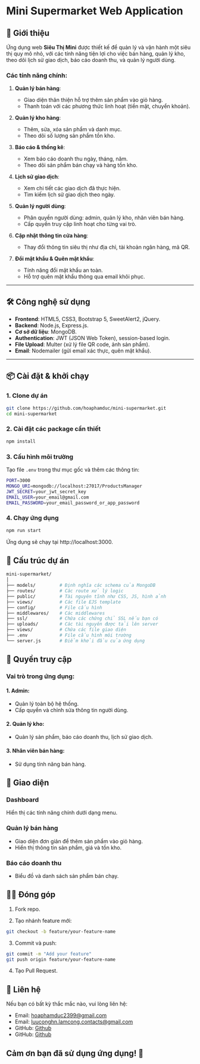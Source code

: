 # Mini Supermarket Web Application

## 🚀 Giới thiệu
Ứng dụng web **Siêu Thị Mini** được thiết kế để quản lý và vận hành một siêu thị quy mô nhỏ, với các tính năng tiện lợi cho việc bán hàng, quản lý kho, theo dõi lịch sử giao dịch, báo cáo doanh thu, và quản lý người dùng. 

### Các tính năng chính:
1. **Quản lý bán hàng**:
   - Giao diện thân thiện hỗ trợ thêm sản phẩm vào giỏ hàng.
   - Thanh toán với các phương thức linh hoạt (tiền mặt, chuyển khoản).

2. **Quản lý kho hàng**:
   - Thêm, sửa, xóa sản phẩm và danh mục.
   - Theo dõi số lượng sản phẩm tồn kho.

3. **Báo cáo & thống kê**:
   - Xem báo cáo doanh thu ngày, tháng, năm.
   - Theo dõi sản phẩm bán chạy và hàng tồn kho.

4. **Lịch sử giao dịch**:
   - Xem chi tiết các giao dịch đã thực hiện.
   - Tìm kiếm lịch sử giao dịch theo ngày.

5. **Quản lý người dùng**:
   - Phân quyền người dùng: admin, quản lý kho, nhân viên bán hàng.
   - Cấp quyền truy cập linh hoạt cho từng vai trò.

6. **Cập nhật thông tin cửa hàng**:
   - Thay đổi thông tin siêu thị như địa chỉ, tài khoản ngân hàng, mã QR.

7. **Đổi mật khẩu & Quên mật khẩu**:
   - Tính năng đổi mật khẩu an toàn.
   - Hỗ trợ quên mật khẩu thông qua email khôi phục.

---

## 🛠️ Công nghệ sử dụng
- **Frontend**: HTML5, CSS3, Bootstrap 5, SweetAlert2, jQuery.
- **Backend**: Node.js, Express.js.
- **Cơ sở dữ liệu**: MongoDB.
- **Authentication**: JWT (JSON Web Token), session-based login.
- **File Upload**: Multer (xử lý file QR code, ảnh sản phẩm).
- **Email**: Nodemailer (gửi email xác thực, quên mật khẩu).

---

## 📦 Cài đặt & khởi chạy
### 1. Clone dự án
```bash
git clone https://github.com/hoaphamduc/mini-supermarket.git
cd mini-supermarket
```

### 2. Cài đặt các package cần thiết

```bash
npm install
```

### 3. Cấu hình môi trường

Tạo file `.env` trong thư mục gốc và thêm các thông tin:

```sh
PORT=3000
MONGO_URI=mongodb://localhost:27017/ProductsManager
JWT_SECRET=your_jwt_secret_key
EMAIL_USER=your_email@gmail.com
EMAIL_PASSWORD=your_email_password_or_app_password
```

### 4. Chạy ứng dụng

```bash
npm run start
```

Ứng dụng sẽ chạy tại http://localhost:3000.

## 📂 Cấu trúc dự án

``` sh
mini-supermarket/
│
├── models/         # Định nghĩa các schema của MongoDB
├── routes/         # Các route xử lý logic
├── public/         # Tài nguyên tĩnh như CSS, JS, hình ảnh
├── views/          # Các file EJS template
├── config/         # File cấu hình
├── middlewares/    # Các middlewares
├── ssl/            # Chứa các chứng chỉ SSL nếu bạn có
├── uploads/        # Các tài nguyên được tải lên server
├── views/          # Chứa các file giao diện
├── .env            # File cấu hình môi trường
└── server.js       # Điểm khởi đầu của ứng dụng
```

## 🔐 Quyền truy cập

### Vai trò trong ứng dụng:

#### 1. Admin:
- Quản lý toàn bộ hệ thống.
- Cấp quyền và chỉnh sửa thông tin người dùng.
#### 2. Quản lý kho:
- Quản lý sản phẩm, báo cáo doanh thu, lịch sử giao dịch.
#### 3. Nhân viên bán hàng:
- Sử dụng tính năng bán hàng.

## 🌟 Giao diện

### Dashboard

Hiển thị các tính năng chính dưới dạng menu.

### Quản lý bán hàng

- Giao diện đơn giản để thêm sản phẩm vào giỏ hàng.
- Hiển thị thông tin sản phẩm, giá và tồn kho.

### Báo cáo doanh thu

- Biểu đồ và danh sách sản phẩm bán chạy.

## 🧑‍💻 Đóng góp

1. Fork repo.

2. Tạo nhánh feature mới:

``` bash
git checkout -b feature/your-feature-name
```

3. Commit và push:

``` bash
git commit -m "Add your feature"
git push origin feature/your-feature-name
```

4. Tạo Pull Request.

## 📧 Liên hệ

Nếu bạn có bất kỳ thắc mắc nào, vui lòng liên hệ:

- Email: hoaphamduc2399@gmail.com
- Email: luuconghn.lamcong.contacts@gmail.com
- GitHub: [Github](https://github.com/hoaphamduc/mini-supermarket)
- GitHub: [Github](https://github.com/luuconghoangnam/POS-app)

## Cảm ơn bạn đã sử dụng ứng dụng! 🎉
